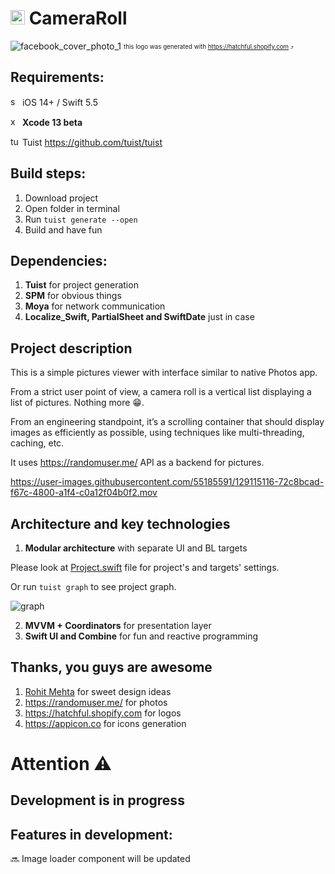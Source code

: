 # <img width="23" alt="icon" src="https://user-images.githubusercontent.com/55185591/129075248-daddfb8a-e382-49e7-8c21-fdef1dec763f.png"> CameraRoll
![facebook_cover_photo_1](https://user-images.githubusercontent.com/55185591/129035859-00637e5f-e86a-44cf-a2dd-d94323e48aeb.png)
<sub><sup>this logo was generated with https://hatchful.shopify.com ⤴️</sup></sub>

## Requirements: 

<img width="15" alt="swift" src="https://developer.apple.com/swift/images/swift-og.png">  iOS 14+ / Swift 5.5

<img width="15" alt="xcode" src="https://upload.wikimedia.org/wikipedia/ru/0/0c/Xcode_icon.png">  **Xcode 13 beta**

<img width="15" alt="tuist" src="https://docs.tuist.io/img/logo.svg">  Tuist https://github.com/tuist/tuist

## Build steps:
1. Download project
2. Open folder in terminal
3. Run `tuist generate --open`
4. Build and have fun

## Dependencies:
1. **Tuist** for project generation
2. **SPM** for obvious things
3. **Moya** for network communication
4. **Localize_Swift, PartialSheet and SwiftDate** just in case


## Project description
This is a simple pictures viewer with interface similar to native Photos app.

From a strict user point of view, a camera roll is a vertical list displaying a list of pictures. Nothing more 😁. 

From an engineering standpoint, it’s a scrolling container that should display images as efficiently as possible, using techniques like multi-threading, caching, etc.

It uses https://randomuser.me/ API as a backend for pictures. 

https://user-images.githubusercontent.com/55185591/129115116-72c8bcad-f67c-4800-a1f4-c0a12f04b0f2.mov


## Architecture and key technologies

1. **Modular architecture** with separate UI and BL targets

  Please look at [Project.swift](https://github.com/vlad-mr/CameraRoll/blob/dev/Project.swift) file for project's and targets' settings.
  
  Or run `tuist graph` to see project graph.
  
  ![graph](https://user-images.githubusercontent.com/55185591/129115294-8cc28098-6b62-4533-b1be-8dbee079a2fc.png)


2. **MVVM + Coordinators** for presentation layer
4. **Swift UI and Combine** for fun and reactive programming

## Thanks, you guys are awesome
1. [Rohit Mehta](mailto:rohit.mehta@freshii.com) for sweet design ideas
2. https://randomuser.me/ for photos
3. https://hatchful.shopify.com for logos
4. https://appicon.co for icons generation

# Attention ⚠️
## Development is in progress
## Features in development:
🔜 Image loader component will be updated 
